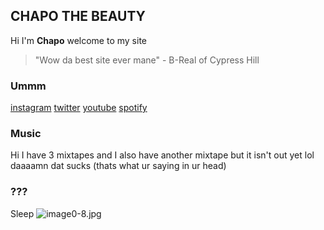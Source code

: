 ## CHAPO THE BEAUTY

Hi I'm **Chapo** welcome to my site

> "Wow da best site ever mane" - B-Real of Cypress Hill


### Ummm

[instagram](https://instagram.com/chapothebeauty "instagram")
[twitter](https://twitter.com/chapothebeauty "twitter")
[youtube](https://www.youtube.com/channel/UC7lng407qfPKmlQBQSOmatQ "youtube")
[spotify](https://open.spotify.com/artist/50IdS28e1U2130dN475nRE "spotify")



### Music

Hi I have 3 mixtapes and I also have another mixtape but it isn't out yet lol daaaamn dat sucks (thats what ur saying in ur head)

### ???

Sleep
![image0-8.jpg]({{site.baseurl}}/image0-8.jpg)

